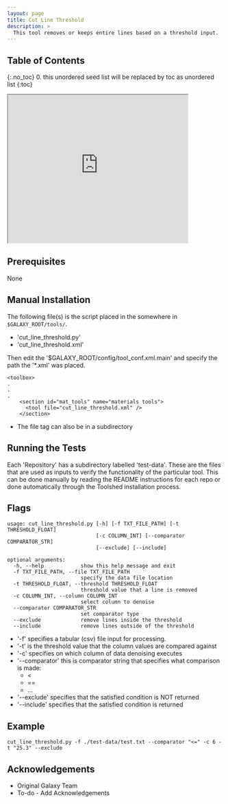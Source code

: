 ```yaml
---
layout: page
title: Cut Line Threshold
description: >
  This tool removes or keeps entire lines based on a threshold input.
---
```


## Table of Contents
{:.no_toc}
0. this unordered seed list will be replaced by toc as unordered list
{:toc}


<html>
<body>

<iframe width="420" height="345" src="https://www.youtube.com/embed/XGSy3_Czz8k?autoplay=1">
</iframe>

</body>
</html>


## Prerequisites
None



## Manual Installation 
The following file(s) is the script placed in the somewhere in `$GALAXY_ROOT/tools/`.
* 'cut_line_threshold.py'
* 'cut_line_threshold.xml'
	
Then edit the '$GALAXY_ROOT/config/tool_conf.xml.main' and specify the path the '*.xml' was placed.

~~~
<toolbox>
.
.
.
    <section id="mat_tools" name="materials tools">
      <tool file="cut_line_threshold.xml" />
    </section>
~~~

* The file tag can also be in a subdirectory

## Running the Tests
Each 'Repository' has a subdirectory labelled 'test-data'. These are the files that are used as inputs to verify the functionality of the particular tool. This can be done manually by reading the README instructions for each repo or done automatically through the Toolshed installation process.


## Flags

~~~
usage: cut_line_threshold.py [-h] [-f TXT_FILE_PATH] [-t THRESHOLD_FLOAT]
                             [-c COLUMN_INT] [--comparator COMPARATOR_STR]
                             [--exclude] [--include]

optional arguments:
  -h, --help            show this help message and exit
  -f TXT_FILE_PATH, --file TXT_FILE_PATH
                        specify the data file location
  -t THRESHOLD_FLOAT, --threshold THRESHOLD_FLOAT
                        threshold value that a line is removed
  -c COLUMN_INT, --column COLUMN_INT
                        select column to denoise
  --comparator COMPARATOR_STR
                        set comparator type
  --exclude             remove lines inside the threshold
  --include             remove lines outside of the threshold
~~~

* '-f' specifies a tabular (csv) file input for processing.
* '-t' is the threshold value that the column values are compared against
* '-c' specifies on which column of data denoising executes
* '--comparator' this is comparator string that specifies what comparison is made:
	* <
	* ==
	* …  
* '--exclude' specifies that the satisfied condition is NOT returned
* '--include' specifies that the satisfied condition is returned


## Example

~~~
cut_line_threshold.py -f ./test-data/test.txt --comparator "<=" -c 6 -t "25.3" --exclude
~~~

## Acknowledgements 
* Original Galaxy Team
* To-do - Add Acknowledgements 
